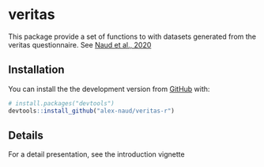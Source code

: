 
<!-- README.md is generated from README.Rmd. Please edit that file -->

# veritas

<!-- badges: start -->
<!-- badges: end -->

This package provide a set of functions to with datasets generated from
the veritas questionnaire. See [Naud et al.,
2020](https://doi.org/10.1016/j.healthplace.2020.102454)

## Installation

You can install the the development version from
[GitHub](https://github.com/) with:

``` r
# install.packages("devtools")
devtools::install_github("alex-naud/veritas-r")
```

## Details

For a detail presentation, see the introduction vignette
